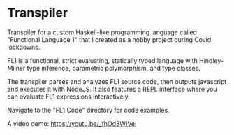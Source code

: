 # Transpiler

Transpiler for a custom Haskell-like programming language called "Functional Language 1" that I created as a hobby project during Covid lockdowns.

FL1 is a functional, strict evaluating, statically typed language with Hindley-Milner type inference, parametric polymorphism, and type classes.

The transpiler parses and analyzes FL1 source code, then outputs javascript and executes it with NodeJS. It also features a REPL interface where you can evaluate FL1 expressions interactively.

Navigate to the "FL1 Code" directory for code examples.

A video demo: https://youtu.be/_fhOd8WIVeI

